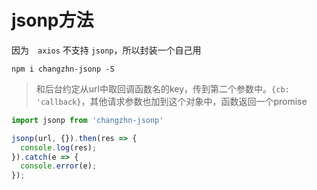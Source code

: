 # jsonp方法
因为　`axios` 不支持 `jsonp`，所以封装一个自己用

```
npm i changzhn-jsonp -S
```

> 和后台约定从url中取回调函数名的key，传到第二个参数中。`{cb: 'callback}`，其他请求参数也加到这个对象中，函数返回一个promise

```js
import jsonp from 'changzhn-jsonp'

jsonp(url, {}).then(res => {
  console.log(res);
}).catch(e => {
  console.error(e);
});

```
